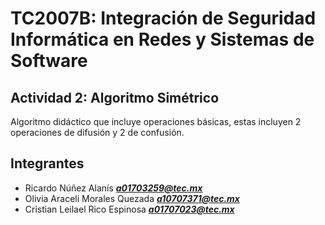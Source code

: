 # TC2007B: Integración de Seguridad Informática en Redes y Sistemas de Software

## Actividad 2: Algoritmo Simétrico

Algoritmo didáctico que incluye operaciones básicas, estas incluyen 2 operaciones de difusión y 2 de confusión.

## Integrantes

* Ricardo Núñez Alanís ***<a01703259@tec.mx>***
* Olivia Araceli Morales Quezada ***<a10707371@tec.mx>***
* Cristian Leilael Rico Espinosa ***<a01707023@tec.mx>***

